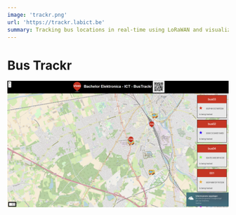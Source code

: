 ```yaml
---
image: 'trackr.png'
url: 'https://trackr.labict.be'
summary: Tracking bus locations in real-time using LoRaWAN and visualizing it with an easy to use website
---
```


# Bus Trackr

![Trackr webpage](./trackr.png)